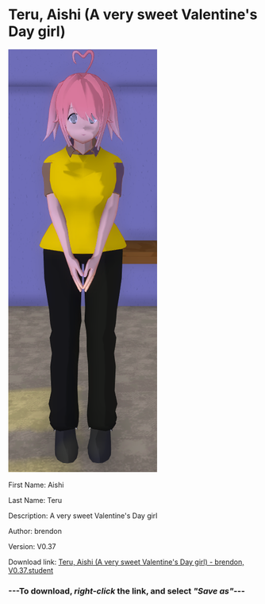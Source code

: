 # Teru, Aishi (A very sweet Valentine's Day girl)

<img src = "https://raw.githubusercontent.com/Arbiter1223/Daigaku-Gurashi-Custom-Students/master/Students/Files/Teru%2C%20Aishi%20(A%20very%20sweet%20Valentine's%20Day%20girl).png">

First Name: Aishi

Last Name: Teru

Description: A very sweet Valentine's Day girl

Author: brendon

Version: V0.37

Download link: <a href="https://raw.githubusercontent.com/Arbiter1223/Daigaku-Gurashi-Custom-Students/master/Students/Files/Teru%2C%20Aishi%20(A%20very%20sweet%20Valentine's%20Day%20girl)%20-%20brendon%2C%20V0.37.student">Teru, Aishi (A very sweet Valentine's Day girl) - brendon, V0.37.student</a>

### ---**To download, _right-click_ the link, and select _"Save as"_**---
